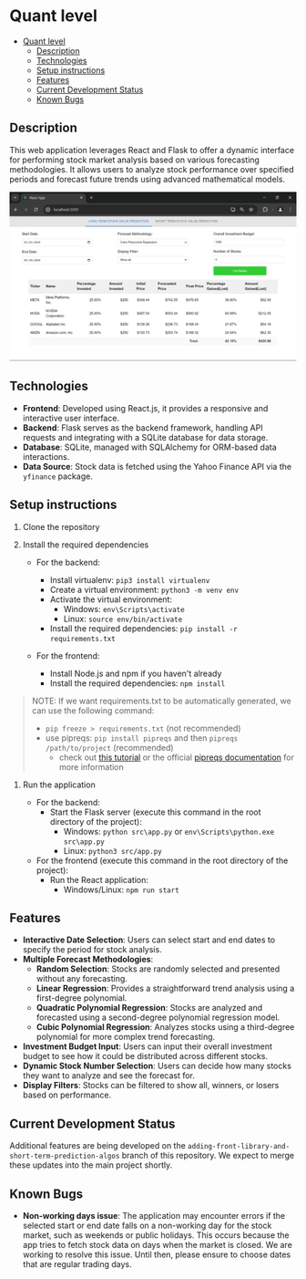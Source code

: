 # Quant level

- [Quant level](#quant-level)
  - [Description](#description)
  - [Technologies](#technologies)
  - [Setup instructions](#setup-instructions)
  - [Features](#features)
  - [Current Development Status](#current-development-status)
  - [Known Bugs](#known-bugs)

## Description

This web application leverages React and Flask to offer a dynamic interface for performing stock market analysis based on various forecasting methodologies. It allows users to analyze stock performance over specified periods and forecast future trends using advanced mathematical models.

![Quant Level App Screenshot](public/images/screenshot.png)

## Technologies

- **Frontend**: Developed using React.js, it provides a responsive and interactive user interface.
- **Backend**: Flask serves as the backend framework, handling API requests and integrating with a SQLite database for data storage.
- **Database**: SQLite, managed with SQLAlchemy for ORM-based data interactions.
- **Data Source**: Stock data is fetched using the Yahoo Finance API via the `yfinance` package.

## Setup instructions

1. Clone the repository

2. Install the required dependencies

   - For the backend:
     - Install virtualenv: `pip3 install virtualenv`
     - Create a virtual environment: `python3 -m venv env`
     - Activate the virtual environment:
       - Windows: `env\Scripts\activate`
       - Linux: `source env/bin/activate`
     - Install the required dependencies: `pip install -r requirements.txt`

   - For the frontend:
     - Install Node.js and npm if you haven't already
     - Install the required dependencies: `npm install`

  > NOTE: If we want requirements.txt to be automatically generated, we can use the following command:
  > - `pip freeze > requirements.txt` (not recommended)
  > - use pipreqs: `pip install pipreqs` and then `pipreqs /path/to/project` (recommended)
  >   - check out [this tutorial](https://builtin.com/software-engineering-perspectives/pip-freeze) or the official [pipreqs documentation](https://pypi.org/project/pipreqs/) for more information

1. Run the application

   - For the backend:
     - Start the Flask server (execute this command in the root directory of the project):
       - Windows: `python src\app.py` or `env\Scripts\python.exe src\app.py`
       - Linux: `python3 src/app.py`
   - For the frontend (execute this command in the root directory of the project):
     - Run the React application:
       - Windows/Linux: `npm run start`

## Features

- **Interactive Date Selection**: Users can select start and end dates to specify the period for stock analysis.
- **Multiple Forecast Methodologies**:
  - **Random Selection**: Stocks are randomly selected and presented without any forecasting.
  - **Linear Regression**: Provides a straightforward trend analysis using a first-degree polynomial.
  - **Quadratic Polynomial Regression**: Stocks are analyzed and forecasted using a second-degree polynomial regression model.
  - **Cubic Polynomial Regression**: Analyzes stocks using a third-degree polynomial for more complex trend forecasting.
- **Investment Budget Input**: Users can input their overall investment budget to see how it could be distributed across different stocks.
- **Dynamic Stock Number Selection**: Users can decide how many stocks they want to analyze and see the forecast for.
- **Display Filters**: Stocks can be filtered to show all, winners, or losers based on performance.

## Current Development Status

Additional features are being developed on the `adding-front-library-and-short-term-prediction-algos` branch of this repository. We expect to merge these updates into the main project shortly.

## Known Bugs

- **Non-working days issue**: The application may encounter errors if the selected start or end date falls on a non-working day for the stock market, such as weekends or public holidays. This occurs because the app tries to fetch stock data on days when the market is closed. We are working to resolve this issue. Until then, please ensure to choose dates that are regular trading days.
